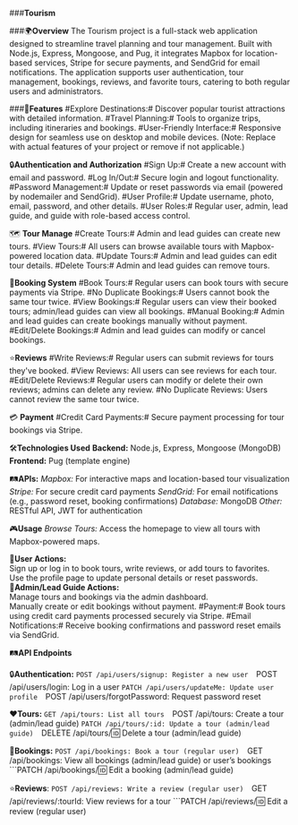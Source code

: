 ###**Tourism**  

###🌍**Overview**  The Tourism project is a full-stack web application designed to streamline travel planning and tour management. Built with Node.js, Express, Mongoose, and Pug, it integrates Mapbox for location-based services, Stripe for secure payments, and SendGrid for email notifications. The application supports user authentication, tour management, bookings, reviews, and favorite tours, catering to both regular users and administrators.

###🚀**Features**  #Explore Destinations:# Discover popular tourist attractions with detailed information.  #Travel Planning:# Tools to organize trips, including itineraries and bookings.  #User-Friendly Interface:# Responsive design for seamless use on desktop and mobile devices.  (Note: Replace with actual features of your project or remove if not applicable.)

🔒**Authentication and Authorization**  #Sign Up:# Create a new account with email and password.  #Log In/Out:# Secure login and logout functionality.  #Password Management:# Update or reset passwords via email (powered by nodemailer and SendGrid).  #User Profile:# Update username, photo, email, password, and other details.  #User Roles:# Regular user, admin, lead guide, and guide with role-based access control.

🗺️ **Tour Manage**  #Create Tours:# Admin and lead guides can create new tours.  #View Tours:# All users can browse available tours with Mapbox-powered location data.  #Update Tours:# Admin and lead guides can edit tour details.  #Delete Tours:# Admin and lead guides can remove tours.

🛒**Booking System**  #Book Tours:# Regular users can book tours with secure payments via Stripe.  #No Duplicate Bookings:# Users cannot book the same tour twice.  #View Bookings:# Regular users can view their booked tours; admin/lead guides can view all bookings.  #Manual Booking:# Admin and lead guides can create bookings manually without payment.  #Edit/Delete Bookings:# Admin and lead guides can modify or cancel bookings.

⭐**Reviews**  #Write Reviews:# Regular users can submit reviews for tours they've booked.  #View Reviews: All users can see reviews for each tour.  #Edit/Delete Reviews:# Regular users can modify or delete their own reviews; admins can delete any review.  #No Duplicate Reviews: Users cannot review the same tour twice.

💳 **Payment**  #Credit Card Payments:# Secure payment processing for tour bookings via Stripe.

🛠️**Technologies Used**  **Backend:** Node.js, Express, Mongoose (MongoDB)  **Frontend:** Pug (template engine)

🛤️**APIs:**   *Mapbox:* For interactive maps and location-based tour visualization  *Stripe:* For secure credit card payments  *SendGrid:* For email notifications (e.g., password reset, booking confirmations)  *Database:* MongoDB  *Other:* RESTful API, JWT for authentication

🎮**Usage**   *Browse Tours:* Access the homepage to view all tours with Mapbox-powered maps.  

🤝**User Actions:**  
Sign up or log in to book tours, write reviews, or add tours to favorites.  
Use the profile page to update personal details or reset passwords.  
🤝**Admin/Lead Guide Actions:**  
Manage tours and bookings via the admin dashboard.  
Manually create or edit bookings without payment.  #Payment:# Book tours using credit card payments processed securely via Stripe.  #Email Notifications:# Receive booking confirmations and password reset emails via SendGrid.

🛤️**API Endpoints**  

🔒**Authentication:**  ```POST /api/users/signup: Register a new user  ```POST /api/users/login: Log in a user  ```PATCH /api/users/updateMe: Update user profile  ```POST /api/users/forgotPassword: Request password reset

❤️**Tours:**  ```GET /api/tours: List all tours  ```POST /api/tours: Create a tour (admin/lead guide)  ```PATCH /api/tours/:id: Update a tour (admin/lead guide)  ```DELETE /api/tours/:id: Delete a tour (admin/lead guide)

🛒**Bookings:**  ```POST /api/bookings: Book a tour (regular user)  ```GET /api/bookings: View all bookings (admin/lead guide) or user’s bookings  ```PATCH /api/bookings/:id: Edit a booking (admin/lead guide)

⭐**Reviews**:  ```POST /api/reviews: Write a review (regular user)  ```GET /api/reviews/:tourId: View reviews for a tour  ```PATCH /api/reviews/:id: Edit a review (regular user)

